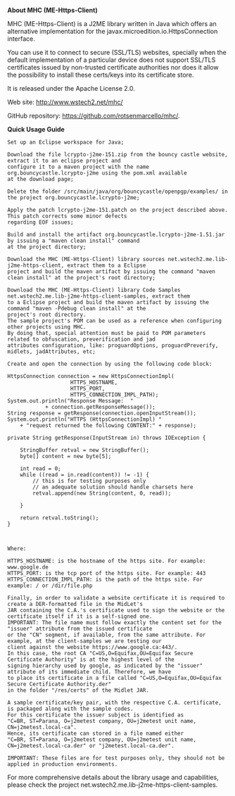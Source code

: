 
<b>About MHC (ME-Https-Client)</b>

MHC (ME-Https-Client) is a J2ME library written in Java which offers an alternative implementation for the 
javax.microedition.io.HttpsConnection interface.

You can use it to connect to secure (SSL/TLS) websites, specially when the default implementation of a particular 
device does not support SSL/TLS certificates issued by non-trusted certificate authorities nor does it allow the 
possibility to install these certs/keys into its certificate store.

It is released under the Apache License 2.0.

Web site: http://www.wstech2.net/mhc/

GitHub repository: https://github.com/rotsenmarcello/mhc/.


<b>Quick Usage Guide</b>

    Set up an Eclipse workspace for Java;

    Download the file lcrypto-j2me-151.zip from the bouncy castle website, extract it to an eclipse project and 
    configure it to a maven project with the name org.bouncycastle.lcrypto-j2me using the pom.xml available 
    at the download page;

    Delete the folder /src/main/java/org/bouncycastle/openpgp/examples/ in the project org.bouncycastle.lcrypto-j2me;

    Apply the patch lcrypto-j2me-151.patch on the project described above. This patch corrects some minor defects 
    regarding EOF issues;

    Build and install the artifact org.bouncycastle.lcrypto-j2me-1.51.jar by issuing a "maven clean install" command 
    at the project directory;

    Download the MHC (ME-Https-Client) library sources net.wstech2.me.lib-j2me-https-client, extract them to a Eclipse 
    project and build the maven artifact by issuing the command "maven clean install" at the project's root directory;

    Download the MHC (ME-Https-Client) library Code Samples net.wstech2.me.lib-j2me-https-client-samples, extract them 
    to a Eclipse project and build the maven artifact by issuing the command "maven -Pdebug clean install" at the 
    project's root directory.
    The sample project's POM can be used as a reference when configuring other projects using MHC. 
    By doing that, special attention must be paid to POM parameters related to obfuscation, preverification and jad 
    attributes configuration, like: proguardOptions, proguardPreverify, midlets, jadAttributes, etc;

    Create and open the connection by using the following code block:

    HttpsConnection connection = new HttpsConnectionImpl(
    					HTTPS_HOSTNAME, 
    					HTTPS_PORT,
    					HTTPS_CONNECTION_IMPL_PATH);
    System.out.println("Response Message:  "
    			+ connection.getResponseMessage());
    String response = getResponse(connection.openInputStream()); 
    System.out.println("HTTPS (HttpsConnectionImpl) "
    	+ "request returned the following CONTENT:" + response);

    private String getResponse(InputStream in) throws IOException {

    	StringBuffer retval = new StringBuffer();
    	byte[] content = new byte[5];

    	int read = 0;
    	while ((read = in.read(content)) != -1) {
    		// this is for testing purposes only
    		// an adequate solution should handle charsets here
    		retval.append(new String(content, 0, read));

    	}

    	return retval.toString();
    }



    Where:

    HTTPS_HOSTNAME: is the hostname of the https site. For example: www.google.de
    HTTPS_PORT: is the tcp port of the https site. For example: 443
    HTTPS_CONNECTION_IMPL_PATH: is the path of the https site. For example: / or /dir/file.php

    Finally, in order to validate a website certificate it is required to create a DER-formatted file in the MidLet's 
    JAR containing the C.A.'s certificate used to sign the website or the certificate itself if it is a self-signed one.
    IMPORTANT: The file name must follow exactly the content set for the "issuer" attribute from the issued certificate 
    or the "CN" segment, if available, from the same attribute. For example, at the client-samples we are testing our 
    client against the website https://www.google.ca:443/. 
    In this case, the root CA "C=US,O=Equifax,OU=Equifax Secure Certificate Authority" is at the highest level of the 
    signing hierarchy used by google, as indicated by the "issuer" attribute of its immediate child. Therefore, we have 
    to place its certificate in a file called "C=US,O=Equifax,OU=Equifax Secure Certificate Authority.der" 
    in the folder "/res/certs" of the Midlet JAR.

    A sample certificate/key pair, with the respective C.A. certificate, is packaged along with the sample codes.
    For this certificate the issuer subject is identified as 
    "C=BR, ST=Parana, O=j2metest company, OU=j2metest unit name, CN=j2metest.local-ca". 
    Hence, its certificate can stored in a file named either 
    "C=BR, ST=Parana, O=j2metest company, OU=j2metest unit name, CN=j2metest.local-ca.der" or "j2metest.local-ca.der".

    IMPORTANT: These files are for test purposes only, they should not be applied in production environments.


For more comprehensive details about the library usage and capabilities, please check the project 
net.wstech2.me.lib-j2me-https-client-samples.
